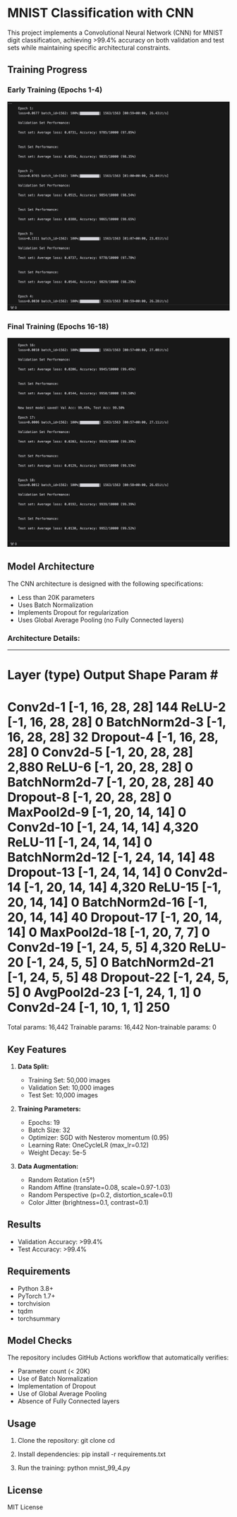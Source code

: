 # MNIST Classification with CNN

This project implements a Convolutional Neural Network (CNN) for MNIST digit classification, achieving >99.4% accuracy on both validation and test sets while maintaining specific architectural constraints.

## Training Progress

### Early Training (Epochs 1-4)
![Early Training Progress](./images/early_training.png)

### Final Training (Epochs 16-18)
![Final Training Progress](./images/final_training.png)

## Model Architecture

The CNN architecture is designed with the following specifications:
- Less than 20K parameters
- Uses Batch Normalization
- Implements Dropout for regularization
- Uses Global Average Pooling (no Fully Connected layers)

### Architecture Details:
----------------------------------------------------------------
Layer (type)               Output Shape         Param #
================================================================
Conv2d-1                  [-1, 16, 28, 28]     144
ReLU-2                    [-1, 16, 28, 28]     0
BatchNorm2d-3             [-1, 16, 28, 28]     32
Dropout-4                 [-1, 16, 28, 28]     0
Conv2d-5                  [-1, 20, 28, 28]     2,880
ReLU-6                    [-1, 20, 28, 28]     0
BatchNorm2d-7             [-1, 20, 28, 28]     40
Dropout-8                 [-1, 20, 28, 28]     0
MaxPool2d-9               [-1, 20, 14, 14]     0
Conv2d-10                 [-1, 24, 14, 14]     4,320
ReLU-11                   [-1, 24, 14, 14]     0
BatchNorm2d-12            [-1, 24, 14, 14]     48
Dropout-13                [-1, 24, 14, 14]     0
Conv2d-14                 [-1, 20, 14, 14]     4,320
ReLU-15                   [-1, 20, 14, 14]     0
BatchNorm2d-16            [-1, 20, 14, 14]     40
Dropout-17                [-1, 20, 14, 14]     0
MaxPool2d-18              [-1, 20, 7, 7]       0
Conv2d-19                 [-1, 24, 5, 5]       4,320
ReLU-20                   [-1, 24, 5, 5]       0
BatchNorm2d-21            [-1, 24, 5, 5]       48
Dropout-22                [-1, 24, 5, 5]       0
AvgPool2d-23              [-1, 24, 1, 1]       0
Conv2d-24                 [-1, 10, 1, 1]       250
================================================================
Total params: 16,442
Trainable params: 16,442
Non-trainable params: 0

## Key Features

1. **Data Split:**
   - Training Set: 50,000 images
   - Validation Set: 10,000 images
   - Test Set: 10,000 images

2. **Training Parameters:**
   - Epochs: 19
   - Batch Size: 32
   - Optimizer: SGD with Nesterov momentum (0.95)
   - Learning Rate: OneCycleLR (max_lr=0.12)
   - Weight Decay: 5e-5

3. **Data Augmentation:**
   - Random Rotation (±5°)
   - Random Affine (translate=0.08, scale=0.97-1.03)
   - Random Perspective (p=0.2, distortion_scale=0.1)
   - Color Jitter (brightness=0.1, contrast=0.1)

## Results

- Validation Accuracy: >99.4%
- Test Accuracy: >99.4%

## Requirements

- Python 3.8+
- PyTorch 1.7+
- torchvision
- tqdm
- torchsummary

## Model Checks

The repository includes GitHub Actions workflow that automatically verifies:
- Parameter count (< 20K)
- Use of Batch Normalization
- Implementation of Dropout
- Use of Global Average Pooling
- Absence of Fully Connected layers

## Usage

1. Clone the repository:
git clone <repository-url>
cd <repository-name>

2. Install dependencies:
pip install -r requirements.txt

3. Run the training:
python mnist_99_4.py

## License

MIT License

